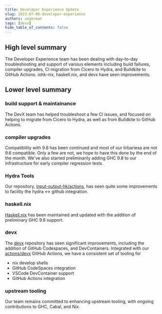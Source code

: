 ```yaml
---
title: Developer Experience Update
slug: 2023-07-06-developer-experience
authors: angerman
tags: [devx]
hide_table_of_contents: false
---
```


## High level summary

The Developer Experience team has been dealing with day-to-day troubleshooting and support of various elements including build failures, compiler upgrades, CI migration from Cicero to Hydra, and Buildkite to GitHub Actions. iohk-nix, haskell.nix, and devx have seen improvements.

## Lower level summary

### build support & maintainance

The DevX team has helped troubleshoot a few CI issues, and focused on helping to migrate from Cicero to Hydra, as well as from Buildkite to GitHub Actions.

### compiler upgrades

Compatibility with 9.6 has been continued and most of our lirbariesa are not 9.6 compatible. Only a few are not, we hope to have this done by the end of the month. We've also started preliminarily adding GHC 9.8 to our infrastructure for early compiler regression tests.


### Hydra Tools
Our repository, [input-output-hk/actions](https://github.com/input-output-hk/hydra-tools), has seen quite some improvements to facility the hydra <-> github integration.


### haskell.nix
[Haskell.nix](https://github.com/input-output-hk/haskell.nix) has been maintained and updated with the addition of preliminary GHC 9.8 support.

### devx

The [devx](https://github.com/input-output-hk/devx) repository has seen significant improvements, including the addition of GitHub Codespaces, and DevContainers. Integrated with our [actions/devx](https://github.com/input-output-hk/actions) GitHub Actions, we have a consistent set of tooling for
- nix develop shells
- GitHub CodeSpaces integration
- VSCode DevContainer support
- GitHub Actions integration

### upstream tooling

Our team remains committed to enhancing upstream tooling, with ongoing contributions to GHC, Cabal, and Nix.